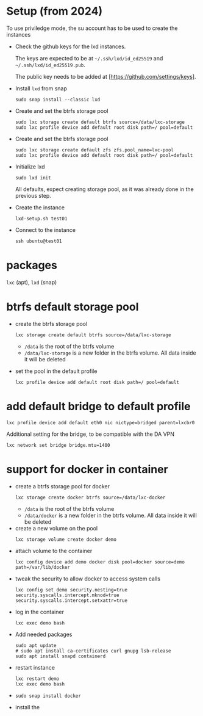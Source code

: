 # Setup (from 2024)

To use priviledge mode, the su account has to be used to create the instances

* Check the github keys for the lxd instances.

  The keys are expected to be at `~/.ssh/lxd/id_ed25519` and `~/.ssh/lxd/id_ed25519.pub`.

  The public key needs to be added at [https://github.com/settings/keys].

* Install `lxd` from snap

  ```
  sudo snap install --classic lxd
  ```

* Create and set the btrfs storage pool
  
  ```
  sudo lxc storage create default btrfs source=/data/lxc-storage
  sudo lxc profile device add default root disk path=/ pool=default
  ```

* Create and set the btrfs storage pool
  
  ```
  sudo lxc storage create default zfs zfs.pool_name=lxc-pool
  sudo lxc profile device add default root disk path=/ pool=default
  ```

* Initialize lxd

  ```
  sudo lxd init
  ```

  All defaults, expect creating storage pool, as it was already done in the previous step.

* Create the instance

  ```
  lxd-setup.sh test01
  ```

* Connect to the instance

  ```
  ssh ubuntu@test01
  ```

# packages

`lxc` (apt), `lxd` (snap)

# btrfs default storage pool

* create the btrfs storage pool
  ```
  lxc storage create default btrfs source=/data/lxc-storage
  ```
  * `/data` is the root of the btrfs volume
  * `/data/lxc-storage` is a new folder in the btrfs volume. All data inside it will be deleted

* set the pool in the default profile
  ```
  lxc profile device add default root disk path=/ pool=default
  ```

# add default bridge to default profile

```
lxc profile device add default eth0 nic nictype=bridged parent=lxcbr0
```

Additional setting for the bridge, to be compatible with the DA VPN

```
lxc network set bridge bridge.mtu=1400
```

# support for docker in container

* create a btrfs storage pool for docker
  ```
  lxc storage create docker btrfs source=/data/lxc-docker
  ```
  * `/data` is the root of the btrfs volume
  * `/data/docker` is a new folder in the btrfs volume. All data inside it will be deleted
* create a new volume on the pool
  ```
  lxc storage volume create docker demo
  ```
* attach volume to the container
  ```
  lxc config device add demo docker disk pool=docker source=demo path=/var/lib/docker
  ```
* tweak the security to allow docker to access system calls
  ```
  lxc config set demo security.nesting=true security.syscalls.intercept.mknod=true security.syscalls.intercept.setxattr=true
  ```
* log in the container
  ```
  lxc exec demo bash
  ```
* Add needed packages
  ```
  sudo apt update
  # sudo apt install ca-certificates curl gnupg lsb-release
  sudo apt install snapd containerd
  ```
* restart instance
  ```
  lxc restart demo
  lxc exec demo bash
  ```
* 
  ```
  sudo snap install docker
  ```
* install the 
